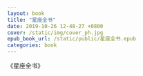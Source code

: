 ```yaml
---
layout: book
title: "星座全书"
date: 2019-10-26 12-48-27 +0800
cover: /static/img/cover_ph.jpg
epub_book_url: /static/public/星座全书.epub
categories: book
---
```


《星座全书》